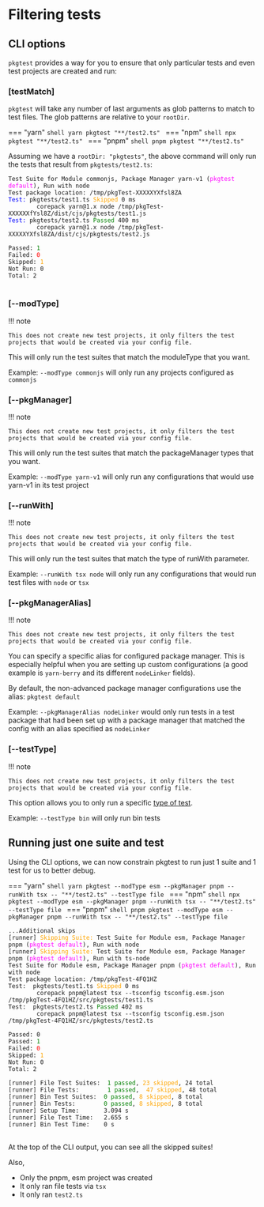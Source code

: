 # Filtering tests

## CLI options

`pkgtest` provides a way for you to ensure that only particular tests and even test projects are created and run:

### [testMatch]

`pkgtest` will take any number of last arguments as glob patterns to match to test files.  The glob patterns are relative to your `rootDir`.

=== "yarn"
    ```shell
    yarn pkgtest "**/test2.ts"
    ```
=== "npm"
    ```shell
    npx pkgtest "**/test2.ts"
    ```
=== "pnpm"
    ```shell
    pnpm pkgtest "**/test2.ts"
    ```

Assuming we have a `rootDir: "pkgtests"`, the above command will only run the tests that result from `pkgtests/test2.ts`:

<pre>
<code>Test Suite for Module commonjs, Package Manager yarn-v1 (<span style="color:magenta">pkgtest default</span>), Run with node
Test package location: /tmp/pkgTest-XXXXXYXfsl8ZA
<span style="color:blue">Test:</span> pkgtests/test1.ts <span style="color:orange">Skipped</span> 0 ms
        corepack yarn@1.x node /tmp/pkgTest-XXXXXXfYsl8Z/dist/cjs/pkgtests/test1.js
<span style="color:blue">Test:</span> pkgtests/test2.ts <span style="color:green">Passed</span> 400 ms
        corepack yarn@1.x node /tmp/pkgTest-XXXXXYXfsl8ZA/dist/cjs/pkgtests/test2.js

Passed: <span style="color:green">1</span>
Failed: <span style="color:red">0</span>
Skipped: <span style="color:orange">1</span>
Not Run: 0
Total: 2
</code>
</pre>

### [--modType]

!!! note

    This does not create new test projects, it only filters the test projects that would be created via your config file.

This will only run the test suites that match the moduleType that you want.

Example: `--modType commonjs` will only run any projects configured as `commonjs`

### [--pkgManager]

!!! note

    This does not create new test projects, it only filters the test projects that would be created via your config file.

This will only run the test suites that match the packageManager types that you want.

Example: `--modType yarn-v1` will only run any configurations that would use yarn-v1 in its test project

### [--runWith]

!!! note

    This does not create new test projects, it only filters the test projects that would be created via your config file.

This will only run the test suites that match the type of runWith parameter.

Example: `--runWith tsx node` will only run any configurations that would run test files with `node` or `tsx`

### [--pkgManagerAlias]

!!! note

    This does not create new test projects, it only filters the test projects that would be created via your config file.

You can specify a specific alias for configured package manager. This is especially helpful when you are setting up custom configurations (a good example is `yarn-berry` and its different `nodeLinker` fields).

By default, the non-advanced package manager configurations use the alias: `pkgtest default`

Example: `--pkgManagerAlias nodeLinker` would only run tests in a test package that had been set up with a package manager that matched the config 
with an alias specified as `nodeLinker`

### [--testType]

!!! note

    This does not create new test projects, it only filters the test projects that would be created via your config file.

This option allows you to only run a specific [type of test](./1-test-types.md).

Example: `--testType bin` will only run bin tests

## Running just one suite and test

Using the CLI options, we can now constrain pkgtest to run just 1 suite and 1 test for us to better debug.

=== "yarn"
    ```shell
    yarn pkgtest --modType esm --pkgManager pnpm --runWith tsx -- "**/test2.ts" --testType file
    ```
=== "npm"
    ```shell
    npx pkgtest --modType esm --pkgManager pnpm --runWith tsx -- "**/test2.ts" --testType file
    ```
=== "pnpm"
    ```shell
    pnpm pkgtest --modType esm --pkgManager pnpm --runWith tsx -- "**/test2.ts" --testType file
    ```

<pre>
<code>...Additional skips
[runner] <span style="color:orange">Skipping Suite:</span> Test Suite for Module esm, Package Manager pnpm (<span style="color:magenta">pkgtest default</span>), Run with node
[runner] <span style="color:orange">Skipping Suite:</span> Test Suite for Module esm, Package Manager pnpm (<span style="color:magenta">pkgtest default</span>), Run with ts-node
Test Suite for Module esm, Package Manager pnpm (<span style="color:magenta">pkgtest default</span>), Run with node
Test package location: /tmp/pkgTest-4FQ1HZ
Test:  pkgtests/test1.ts <span style="color:orange">Skipped</span> 0 ms
        corepack pnpm@latest tsx --tsconfig tsconfig.esm.json /tmp/pkgTest-4FQ1HZ/src/pkgtests/test1.ts
Test:  pkgtests/test2.ts <span style="color:green">Passed</span> 402 ms
        corepack pnpm@latest tsx --tsconfig tsconfig.esm.json /tmp/pkgTest-4FQ1HZ/src/pkgtests/test2.ts

Passed: 0
Passed: <span style="color:green">1</span>
Failed: <span style="color:red">0</span>
Skipped: <span style="color:orange">1</span>
Not Run: 0
Total: 2

[runner] File Test Suites:  <span style="color:green">1 passed</span>, <span style="color:orange">23 skipped</span>, 24 total
[runner] File Tests:        <span style="color:green">1 passed</span>,  <span style="color:orange">47 skipped</span>, 48 total
[runner] Bin Test Suites:  <span style="color:green">0 passed</span>, <span style="color:orange">8 skipped</span>, 8 total
[runner] Bin Tests:        <span style="color:green">0 passed</span>, <span style="color:orange">8 skipped</span>, 8 total
[runner] Setup Time:       3.094 s
[runner] File Test Time:   2.655 s
[runner] Bin Test Time:    0 s
</code>
</pre>

At the top of the CLI output, you can see all the skipped suites!

Also,

* Only the pnpm, esm project was created
* It only ran file tests via `tsx`
* It only ran `test2.ts`